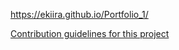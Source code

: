 https://ekiira.github.io/Portfolio_1/

[Contribution guidelines for this project](assets/hello1.png)
